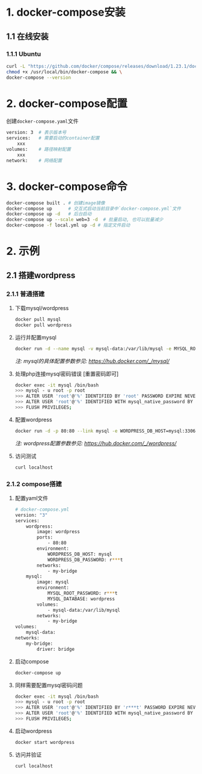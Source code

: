 # 1. docker-compose安装

## 1.1 在线安装

### 1.1.1 Ubuntu

```bash
curl -L "https://github.com/docker/compose/releases/download/1.23.1/docker-compose-$(uname -s)-$(uname -m)" -o /usr/local/bin/docker-compose && \
chmod +x /usr/local/bin/docker-compose && \
docker-compose --version
```

# 2. docker-compose配置

创建`docker-compose.yaml`文件

```bash
version: 3  # 表示版本号
services:   # 需要启动的container配置
	xxx
volumes:    # 路径映射配置
	xxx 
network:    # 网络配置
```

# 3. docker-compose命令

```bash
docker-compose built . # 创建image镜像
docker-compose up      # 交互式启动当前目录中`docker-compose.yml`文件
docker-compose up -d   # 后台启动
docker-compose up --scale web=3 -d  # 批量启动, 也可以批量减少
docker-compose -f local.yml up -d # 指定文件启动
```



# 2. 示例

## 2.1 搭建wordpress

### 2.1.1 普通搭建

1. 下载mysql/wordpress

   ```bash
   docker pull mysql
   docker pull wordpress
   ```

2. 运行并配置mysql

   ```bash
   docker run -d --name mysql -v mysql-data:/var/lib/mysql -e MYSQL_ROOT_PASSWORD=r***t -e MYSQL_DATABASE=wordpress mysql
   ```

   *注: mysql的具体配置参数参见: https://hub.docker.com/_/mysql/*

3. 处理php连接mysql密码错误 [重置密码即可]

   ```bash
   docker exec -it mysql /bin/bash
   >>> mysql - u root -p root
   >>> ALTER USER 'root'@'%' IDENTIFIED BY 'root' PASSWORD EXPIRE NEVER;
   >>> ALTER USER 'root'@'%' IDENTIFIED WITH mysql_native_password BY 'root';
   >>> FLUSH PRIVILEGES;
   ```

4. 配置wordpress

   ```bash
   docker run -d -p 80:80 --link mysql -e WORDPRESS_DB_HOST=mysql:3306 wordpress
   ```

   *注: wordpress配置参数参见: https://hub.docker.com/_/wordpress/*

5. 访问测试

   ```bash
   curl localhost
   ```

   

### 2.1.2 compose搭建

1. 配置yaml文件

   ```bash
   # docker-compose.yml
   version: "3"
   services:
       wordpress:
           image: wordpress
           ports:
               - 80:80
           environment:
               WORDPRESS_DB_HOST: mysql
               WORDPRESS_DB_PASSWORD: r***t
           networks:
               - my-bridge
       mysql:
           image: mysql
           environment:
               MYSQL_ROOT_PASSWORD: r***t
               MYSQL_DATABASE: wordpress 
           volumes:
               - mysql-data:/var/lib/mysql
           networks:
               - my-bridge
   volumes:
       mysql-data:
   networks:
       my-bridge:
           driver: bridge
   ```

2. 启动compose

   ```bash
   docker-compose up
   ```

3. 同样需要配置mysql密码问题

   ```bash
   docker exec -it mysql /bin/bash
   >>> mysql - u root -p root
   >>> ALTER USER 'root'@'%' IDENTIFIED BY 'r***t' PASSWORD EXPIRE NEVER;
   >>> ALTER USER 'root'@'%' IDENTIFIED WITH mysql_native_password BY 'r***t';
   >>> FLUSH PRIVILEGES;
   ```

4. 启动wordpress

   ```bash
   docker start wordpress
   ```

5. 访问并验证

   ```bash
   curl localhost
   ```

   

